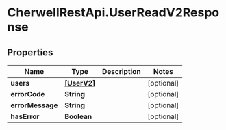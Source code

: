 # CherwellRestApi.UserReadV2Response

## Properties
Name | Type | Description | Notes
------------ | ------------- | ------------- | -------------
**users** | [**[UserV2]**](UserV2.md) |  | [optional] 
**errorCode** | **String** |  | [optional] 
**errorMessage** | **String** |  | [optional] 
**hasError** | **Boolean** |  | [optional] 


